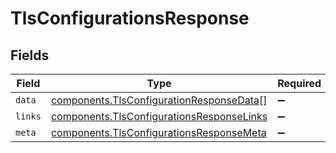 # TlsConfigurationsResponse


## Fields

| Field                                                                                                         | Type                                                                                                          | Required                                                                                                      | Description                                                                                                   |
| ------------------------------------------------------------------------------------------------------------- | ------------------------------------------------------------------------------------------------------------- | ------------------------------------------------------------------------------------------------------------- | ------------------------------------------------------------------------------------------------------------- |
| `data`                                                                                                        | [components.TlsConfigurationResponseData](../../../sdk/models/components/tlsconfigurationresponsedata.md)[]   | :heavy_minus_sign:                                                                                            | N/A                                                                                                           |
| `links`                                                                                                       | [components.TlsConfigurationsResponseLinks](../../../sdk/models/components/tlsconfigurationsresponselinks.md) | :heavy_minus_sign:                                                                                            | N/A                                                                                                           |
| `meta`                                                                                                        | [components.TlsConfigurationsResponseMeta](../../../sdk/models/components/tlsconfigurationsresponsemeta.md)   | :heavy_minus_sign:                                                                                            | N/A                                                                                                           |